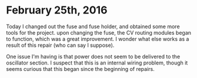 # February 25th, 2016

Today I changed out the fuse and fuse holder, and obtained some 
more tools for the project. upon changing the fuse, the CV routing 
modules began to function, which was a great improvement. I wonder
what else works as a result of this repair (who can say I suppose). 

One issue I'm having is that power does not seem to be delivered to 
the oscillator section. I suspect that this is an internal wiring 
problem, though it seems curious that this began since the beginning
of repairs. 


